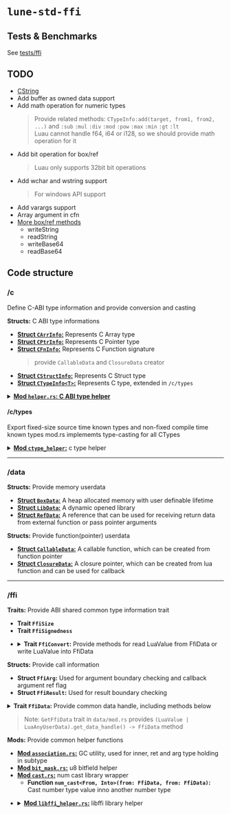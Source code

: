 <!-- markdownlint-disable MD033 -->

# `lune-std-ffi`

## Tests & Benchmarks

See [tests/ffi](../../tests/ffi/README.md)

## TODO

- [CString](./src/c/string_info.rs)
- Add buffer as owned data support
- Add math operation for numeric types
  > Provide related methods: `CTypeInfo:add(target, from1, from2, ...)` and `:sub` `:mul` `:div` `:mod` `:pow` `:max` `:min` `:gt` `:lt`  
  > Luau cannot handle f64, i64 or i128, so we should provide math operation for it
- Add bit operation for box/ref
  > Luau only supports 32bit bit operations
- Add wchar and wstring support
  > For windows API support
- Add varargs support
- Array argument in cfn
- [More box/ref methods](./src/data/helper.rs)
  - writeString
  - readString
  - writeBase64
  - readBase64

## Code structure

### /c

Define C-ABI type information and provide conversion and casting

**Structs:** C ABI type informations

- [**Struct `CArrInfo`:**](./src/c/arr_info.rs) Represents C Array type
- [**Struct `CPtrInfo`:**](./src/c/ptr_info.rs) Represents C Pointer type
- [**Struct `CFnInfo`:**](./src/c/fn_info.rs) Represents C Function signature
  > provide `CallableData` and `ClosureData` creator
- [**Struct `CStructInfo`:**](./src/c/struct_info.rs) Represents C Struct type
- [**Struct `CTypeInfo<T>`:**](./src/c/type_info.rs) Represents C type, extended in `/c/types`

<details><summary><a href="./src/c/helper.rs"><strong>Mod <code>helper.rs</code>: C ABI type helper</strong></a></summary>

- **Function `get_conv`, `get_conv_list`:**
  get `FfiConvert` from userdata (CStruct, CArr, CPtr, CTypes)
- **Function `get_middle_type`, `get_middle_type_list`:**
  get **`libffi::middle::Type`:** from userdata (CFn, CStruct, CArr, CPtr, CTypes)
- **Function `get_size`:**
  get size from userdata
- **Function `has_void`:**
  check table has void type
- **Function `stringify`:**
  stringify any type userdata
- **Function `get_name`:**
  get type name from ctype userdata, used for pretty-print
- **Function `is_ctype`:** check userdata is ctype
- **Mod `method_provider`:** provide common userdata method implements

</details>

#### /c/types

Export fixed-size source time known types and non-fixed compile time known types
mod.rs implememts type-casting for all CTypes

<details><summary><a href="./src/c/types/mod.rs"><strong>Mod <code>ctype_helper</code>:</strong></a> c type helper</summary>

- **Function `get_conv`:**
  get `FfiConvert` from ctype userdata, used for struct and array conversion
- **Function `get_middle_type`:**
  get **`libffi::middle::Type`:** from ctype userdata
- **Function `get_size`:**
  get size from ctype userdata
- **Function `get_name`:**
  get type name from ctype userdata, used for pretty-print
- **Function `is_ctype`:** check userdata is ctype

</details>

---

### /data

**Structs:** Provide memory userdata

- [**Struct `BoxData`:**](./src/data/box_data/mod.rs) A heap allocated memory with user definable lifetime
- [**Struct `LibData`:**](./src/data/lib_data.rs) A dynamic opened library
- [**Struct `RefData`:**](./src/data/ref_data/mod.rs) A reference that can be used for receiving return data from external function or pass pointer arguments

**Structs:** Provide function(pointer) userdata

- [**Struct `CallableData`:**](./src/data/callable_data.rs) A callable function, which can be created from function pointer
- [**Struct `ClosureData`:**](./src/data/closure_data.rs) A closure pointer, which can be created from lua function and can be used for callback

---

### /ffi

**Traits:** Provide ABI shared common type information trait

- **Trait `FfiSize`**
- **Trait `FfiSignedness`**

<ul><li><details><summary><strong>Trait <code>FfiConvert</code>:</strong> Provide methods for read LuaValue from FfiData or write LuaValue into FfiData</summary>

- **Method `value_into_data`:** set data with lua value
- **Method `value_from_data`:** get lua value from data
- **Method `copy_data`:** copy sized data into another data
- **Method `stringify_data`:** stringify data with specific type

</details></li></ul>

**Structs:** Provide call information

- **Struct `FfiArg`:** Used for argument boundary checking and callback argument ref flag
- **Struct `FfiResult`:** Used for result boundary checking

<details><summary><strong>Trait <code>FfiData</code>:</strong> Provide common data handle, including methods below</summary>

- **Method `check_inner_boundary`:** check boundary with offset and size
- **Method `get_inner_pointer`:** returns raw pointer `*mut ()`
- **Method `is_writable`**
- **Method `is_readable`**
- **Method `copy_from`** copy data from another data

</details>

> Note: `GetFfiData` trait in `data/mod.rs` provides `(LuaValue | LuaAnyUserData).get_data_handle() -> FfiData` method

**Mods:** Provide common helper functions

- [**Mod `association.rs`:**](./src/ffi/association.rs) GC utility, used for inner, ret and arg type holding in subtype
- [**Mod `bit_mask.rs`:**](./src/ffi/bit_mask.rs) u8 bitfield helper
- [**Mod `cast.rs`:**](./src/ffi/cast.rs) num cast library wrapper
  - **Function `num_cast<From, Into>(from: FfiData, from: FfiData)`:**
    Cast number type value inno another number type

<ul><li><details><summary><a href="./src/c/struct_info.rs"><strong>Mod <code>libffi_helper.rs</code>:</strong></a> libffi library helper</summary>

- **Const `FFI_STATUS_NAMES`:** Stringify `ffi_status`
- **Function `get_ensured_size`:** Returns ensured size of `ffi_type`
- **Const `SIZE_OF_POINTER`:** Platform specific pointer size (Compile time known)
- **Function `ffi_status_assert`:** Convert `ffi_status` to `LuaResult<()>`

</details></li></ul>
